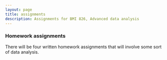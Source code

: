 ```yaml
---
layout: page
title: assignments
description: Assignments for BMI 826, Advanced data analysis
---
```


### Homework assignments

There will be four written homework assignments that will involve some
sort of data analysis.
